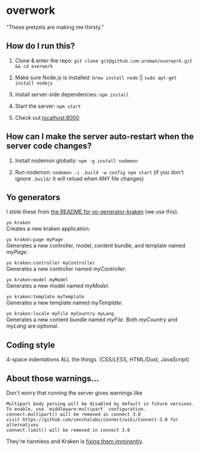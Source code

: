 # overwork

"These pretzels are making me thirsty."

## How do I run this?

1. Clone & enter the repo: `git clone git@github.com:aroman/overwork.git && cd overwork`

2. Make sure Node.js is installed: `brew install node` || `sudo apt-get install nodejs`

3. Install server-side dependencies: `npm install`

4. Start the server: `npm start`

5. Check out [localhost:8000](http://localhost:8000)

## How can I make the server auto-restart when the server code changes?

1. Install nodemon globally: `npm -g install nodemon`

2. Run nodemon: `nodemon -i .build -w config npm start` (if you don't ignore `.build/` it will reload when ANY file changes)

## Yo generators

I stole these from [the README for yo-generator-kraken](https://github.com/paypal/generator-kraken#api) (we use this).

`yo kraken`  
Creates a new kraken application.

`yo kraken:page myPage`  
Generates a new controller, model, content bundle, and template named *myPage*.

`yo kraken:controller myController`  
Generates a new controller named *myController*.

`yo kraken:model myModel`  
Generates a new model named *myModel*.

`yo kraken:template myTemplate`  
Generates a new template named *myTemplate*.

`yo kraken:locale myFile myCountry myLang`  
Generates a new content bundle named *myFile*. Both *myCountry* and *myLang* are optional.


## Coding style

4-space indentations ALL the things. (CSS/LESS, HTML/Dust, JavaScript)

## About those warnings...

Don't worry that running the server gives warnings like
```
Multipart body parsing will be disabled by default in future versions. To enable, use `middleware:multipart` configuration.
connect.multipart() will be removed in connect 3.0
visit https://github.com/senchalabs/connect/wiki/Connect-3.0 for alternatives
connect.limit() will be removed in connect 3.0
```
They're harmless and Kraken is [fixing them imminently](https://github.com/paypal/kraken-js/pull/54).
